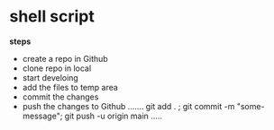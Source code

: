 # shell script
**steps**
* create a repo in Github
* clone repo in local
* start develoing
* add the files to temp area
* commit the changes
* push the changes to Github
.......
git add . ; git commit -m "some-message"; git push -u origin main
.....